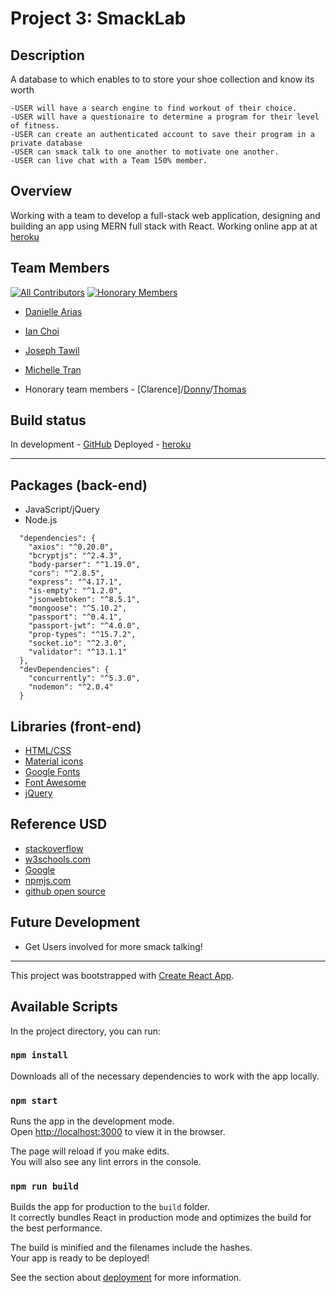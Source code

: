 # Project 3: SmackLab

## Description

A database to which enables to to store your shoe collection and know its worth

```
-USER will have a search engine to find workout of their choice.
-USER will have a questionaire to determine a program for their level of fitness.
-USER can create an authenticated account to save their program in a private database
-USER can smack talk to one another to motivate one another.
-USER can live chat with a Team 150% member.
```

## Overview

Working with a team to develop a full-stack web application, designing and building an app using MERN full stack with React. Working online app at at [heroku](https://smacklab.herokuapp.com)

## Team Members

[![All Contributors](https://img.shields.io/badge/contributors-4-yellow)](#contributors-)
[![Honorary Members](https://img.shields.io/badge/honorary-3-brightgreen)](#honorary-)

- [Danielle Arias](https://github.com/ichoi21)
- [Ian Choi](https://github.com/ichoi21)
- [Joseph Tawil](https://github.com/ichoi21)
- [Michelle Tran](https://github.com/ichoi21)

- Honorary team members - [Clarence]/[Donny](https://github.com/donaldvallejo)/[Thomas](https://github.com/ts22082)

## Build status

In development - [GitHub](https://github.com/ichoi21/SmackLab)
Deployed - [heroku](https://smacklab.herokuapp.com/)

<hr>

## Packages (back-end)

- JavaScript/jQuery
- Node.js

```
  "dependencies": {
    "axios": "^0.20.0",
    "bcryptjs": "^2.4.3",
    "body-parser": "^1.19.0",
    "cors": "^2.8.5",
    "express": "^4.17.1",
    "is-empty": "^1.2.0",
    "jsonwebtoken": "^8.5.1",
    "mongoose": "^5.10.2",
    "passport": "^0.4.1",
    "passport-jwt": "^4.0.0",
    "prop-types": "^15.7.2",
    "socket.io": "^2.3.0",
    "validator": "^13.1.1"
  },
  "devDependencies": {
    "concurrently": "^5.3.0",
    "nodemon": "^2.0.4"
  }
```

## Libraries (front-end)

- [HTML/CSS](https://w3schools.com)
- [Material icons](https://material.io/)
- [Google Fonts](https://fonts.google.com/)
- [Font Awesome](https://fontawesome.com/start)
- [jQuery](https://code.jquery.com/)

## Reference USD

- [stackoverflow](https://stackoverflow.com/)
- [w3schools.com](https://www.w3schools.com/)
- [Google](www.google.com)
- [npmjs.com](https://www.npmjs.com/)
- [github open source](github.com)

## Future Development

- Get Users involved for more smack talking!

<hr>

This project was bootstrapped with [Create React App](https://github.com/facebook/create-react-app).

## Available Scripts

In the project directory, you can run:

### `npm install`

Downloads all of the necessary dependencies to work with the app locally.

### `npm start`

Runs the app in the development mode.<br />
Open [http://localhost:3000](http://localhost:3000) to view it in the browser.

The page will reload if you make edits.<br />
You will also see any lint errors in the console.

### `npm run build`

Builds the app for production to the `build` folder.<br />
It correctly bundles React in production mode and optimizes the build for the best performance.

The build is minified and the filenames include the hashes.<br />
Your app is ready to be deployed!

See the section about [deployment](https://facebook.github.io/create-react-app/docs/deployment) for more information.
